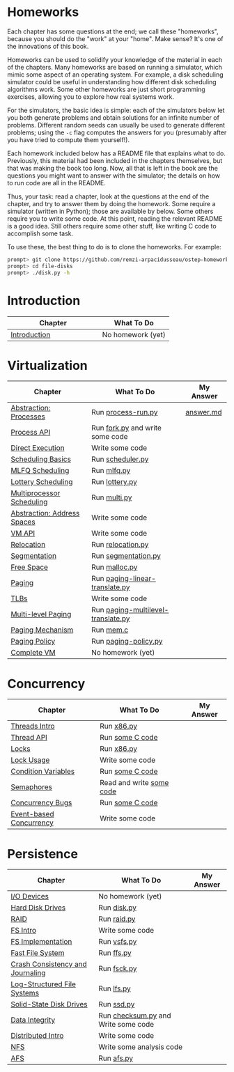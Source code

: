 # Homeworks

Each chapter has some questions at the end; we call these "homeworks", because you should do the "work" at your "home". Make sense? It's one of the innovations of this book.

Homeworks can be used to solidify your knowledge of the material in each of the chapters. Many homeworks are based on running a simulator, which mimic some aspect of an operating system. For example, a disk scheduling simulator could be useful in understanding how different disk scheduling algorithms work. Some other homeworks are just short programming exercises, allowing you to explore how real systems work.

For the simulators, the basic idea is simple: each of the simulators below let you both generate problems and obtain solutions for an infinite number of problems. Different random seeds can usually be used to generate different problems; using the `-c` flag computes the answers for you (presumably after you have tried to compute them yourself!).

Each homework included below has a README file that explains what to do. Previously, this material had been included in the chapters themselves, but that was making the book too long. Now, all that is left in the book are the questions you might want to answer with the simulator; the details on how to run code are all in the README. 

Thus, your task: read a chapter, look at the questions at the end of the chapter, and try to answer them by doing the homework. Some require a simulator (written in Python); those are available by below. Some others require you to write some code. At this point, reading the relevant README is a good idea. Still others require some other stuff, like writing C code to accomplish some task.

To use these, the best thing to do is to clone the homeworks. For example:
```sh
prompt> git clone https://github.com/remzi-arpacidusseau/ostep-homework/
prompt> cd file-disks
prompt> ./disk.py -h
```

# Introduction

Chapter | What To Do
--------|-----------
[Introduction](http://www.cs.wisc.edu/~remzi/OSTEP/intro.pdf) &nbsp; &nbsp; &nbsp; &nbsp; &nbsp; &nbsp; &nbsp; &nbsp; &nbsp; &nbsp; &nbsp; &nbsp; | No homework (yet)

# Virtualization

Chapter | What To Do | My Answer
--------|-----------|----------
[Abstraction: Processes](http://www.cs.wisc.edu/~remzi/OSTEP/cpu-intro.pdf) | Run [process-run.py](cpu-intro) | [answer.md](./cpu-intro/answer.md)
[Process API](http://www.cs.wisc.edu/~remzi/OSTEP/cpu-api.pdf) | Run [fork.py](cpu-api) and write some code
[Direct Execution](http://www.cs.wisc.edu/~remzi/OSTEP/cpu-mechanisms.pdf) | Write some code
[Scheduling Basics](http://www.cs.wisc.edu/~remzi/OSTEP/cpu-sched.pdf) | Run [scheduler.py](cpu-sched)
[MLFQ Scheduling](http://www.cs.wisc.edu/~remzi/OSTEP/cpu-sched-mlfq.pdf)	| Run [mlfq.py](cpu-sched-mlfq)
[Lottery Scheduling](http://www.cs.wisc.edu/~remzi/OSTEP/cpu-sched-lottery.pdf) | Run [lottery.py](cpu-sched-lottery)
[Multiprocessor Scheduling](http://www.cs.wisc.edu/~remzi/OSTEP/cpu-sched-multi.pdf) | Run [multi.py](cpu-sched-multi)
[Abstraction: Address Spaces](http://www.cs.wisc.edu/~remzi/OSTEP/vm-intro.pdf) | Write some code
[VM API](http://www.cs.wisc.edu/~remzi/OSTEP/vm-api.pdf) | Write some code
[Relocation](http://www.cs.wisc.edu/~remzi/OSTEP/vm-mechanism.pdf) | Run [relocation.py](vm-mechanism)
[Segmentation](http://www.cs.wisc.edu/~remzi/OSTEP/vm-segmentation.pdf) | Run [segmentation.py](vm-segmentation)
[Free Space](http://www.cs.wisc.edu/~remzi/OSTEP/vm-freespace.pdf) | Run [malloc.py](vm-freespace)
[Paging](http://www.cs.wisc.edu/~remzi/OSTEP/vm-paging.pdf) | Run [paging-linear-translate.py](vm-paging)
[TLBs](http://www.cs.wisc.edu/~remzi/OSTEP/vm-tlbs.pdf) | Write some code
[Multi-level Paging](http://www.cs.wisc.edu/~remzi/OSTEP/vm-smalltables.pdf) | Run [paging-multilevel-translate.py](vm-smalltables)
[Paging Mechanism](http://www.cs.wisc.edu/~remzi/OSTEP/vm-beyondphys.pdf) | Run [mem.c](vm-beyondphys)
[Paging Policy](http://www.cs.wisc.edu/~remzi/OSTEP/vm-beyondphys-policy.pdf) | Run [paging-policy.py](vm-beyondphys-policy)
[Complete VM](http://www.cs.wisc.edu/~remzi/OSTEP/vm-complete.pdf) | No homework (yet)

# Concurrency

Chapter | What To Do | My Answer
--------|-----------|----------
[Threads Intro](http://www.cs.wisc.edu/~remzi/OSTEP/threads-intro.pdf) | Run [x86.py](threads-intro)
[Thread API](http://www.cs.wisc.edu/~remzi/OSTEP/threads-api.pdf)	| Run [some C code](threads-api)
[Locks](http://www.cs.wisc.edu/~remzi/OSTEP/threads-locks.pdf)	| Run [x86.py](threads-locks)
[Lock Usage](http://www.cs.wisc.edu/~remzi/OSTEP/threads-locks-usage.pdf) | Write some code
[Condition Variables](http://www.cs.wisc.edu/~remzi/OSTEP/threads-cv.pdf) | Run [some C code](threads-cv)
[Semaphores](http://www.cs.wisc.edu/~remzi/OSTEP/threads-sema.pdf) | Read and write [some code](threads-sema)
[Concurrency Bugs](http://www.cs.wisc.edu/~remzi/OSTEP/threads-bugs.pdf) | Run [some C code](threads-bugs)
[Event-based Concurrency](http://www.cs.wisc.edu/~remzi/OSTEP/threads-events.pdf) | Write some code

# Persistence

Chapter | What To Do | My Answer
--------|-----------|---------
[I/O Devices](http://www.cs.wisc.edu/~remzi/OSTEP/file-devices.pdf) | No homework (yet)
[Hard Disk Drives](http://www.cs.wisc.edu/~remzi/OSTEP/file-disks.pdf) | Run [disk.py](file-disks)
[RAID](http://www.cs.wisc.edu/~remzi/OSTEP/file-raid.pdf) | Run [raid.py](file-raid)
[FS Intro](http://www.cs.wisc.edu/~remzi/OSTEP/file-intro.pdf) | Write some code
[FS Implementation](http://www.cs.wisc.edu/~remzi/OSTEP/file-implementation.pdf) | Run [vsfs.py](file-implementation)
[Fast File System](http://www.cs.wisc.edu/~remzi/OSTEP/file-ffs.pdf) | Run [ffs.py](file-ffs)
[Crash Consistency and Journaling](http://www.cs.wisc.edu/~remzi/OSTEP/file-journaling.pdf) | Run [fsck.py](file-journaling)
[Log-Structured File Systems](http://www.cs.wisc.edu/~remzi/OSTEP/file-lfs.pdf) | Run [lfs.py](file-lfs)
[Solid-State Disk Drives](http://www.cs.wisc.edu/~remzi/OSTEP/file-ssd.pdf) | Run [ssd.py](file-ssd)
[Data Integrity](http://www.cs.wisc.edu/~remzi/OSTEP/file-integrity.pdf) | Run [checksum.py](file-integrity) and Write some code
[Distributed Intro](http://www.cs.wisc.edu/~remzi/OSTEP/dist-intro.pdf) | Write some code
[NFS](http://www.cs.wisc.edu/~remzi/OSTEP/dist-nfs.pdf) | Write some analysis code
[AFS](http://www.cs.wisc.edu/~remzi/OSTEP/dist-afs.pdf) | Run [afs.py](dist-afs)
